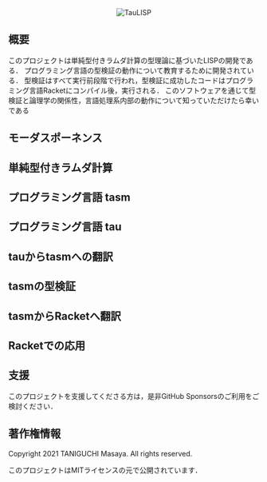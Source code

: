 <div align="center">
  <img alt="TauLISP" src="https://typography.deno.dev/render?text=TauLISP&family=Monoton&weight=400&size=40&color=%23008040">
</div>

## 概要

このプロジェクトは単純型付きラムダ計算の型理論に基づいたLISPの開発である．
プログラミング言語の型検証の動作について教育するために開発されている．
型検証はすべて実行前段階で行われ，型検証に成功したコードはプログラミング言語Racketにコンパイル後，実行される．
このソフトウェアを通じて型検証と論理学の関係性，言語処理系内部の動作について知っていただけたら幸いである

## モーダスポーネンス

## 単純型付きラムダ計算

## プログラミング言語 tasm

## プログラミング言語 tau

## tauからtasmへの翻訳

## tasmの型検証

## tasmからRacketへ翻訳

## Racketでの応用

## 支援

このプロジェクトを支援してくださる方は，是非GitHub Sponsorsのご利用をご検討ください．

## 著作権情報

Copyright 2021 TANIGUCHI Masaya. All rights reserved.

このプロジェクトはMITライセンスの元で公開されています．
